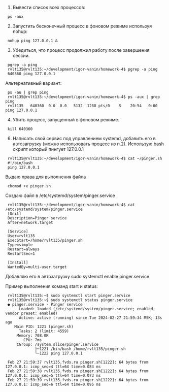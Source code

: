 1. Вывести список всех процессов:
```
 ps -aux
```

2. Запустить бесконечный процесс в фоновом режиме используя nohup:
```
 nohup ping 127.0.0.1 &
```

3. Убедиться, что процесс продолжил работу после завершения сессии.
```
 pgrep -a ping
 rvlt135@rvlt135:~/development/igor-vanin/homework-4$ pgrep -a ping
 640360 ping 127.0.0.1
```
Альтернативный вариант:
```
 ps -au | grep ping
 rvlt135@rvlt135:~/development/igor-vanin/homework-4$ ps -aux | grep ping
 rvlt135   640360  0.0  0.0   5132  1288 pts/0    S    20:54   0:00 ping 127.0.0.1
```
4. Убить процесс, запущенный в фоновом режиме.
```
 kill 640360
```

6. Написать свой сервис под управлением systemd, добавить его в автозагрузку (можно использовать процесс из п.2).
Использую bash скрипт который пингует 127.0.0.1
```
 rvlt135@rvlt135:~/development/igor-vanin/homework-4$ cat ~/pinger.sh 
 #!/bin/bash
 ping 127.0.0.1
```

Выдаю права для выполнения файла
```
 chomod +x pinger.sh
```

Создаю файл в /etc/systemd/system/pinger.service
```
 rvlt135@rvlt135:~/development/igor-vanin/homework-4$ cat /etc/systemd/system/pinger.service 
 [Unit]
 Description=Pinger service
 After=network.target

 [Service]
 User=rvlt135
 ExecStart=/home/rvlt135/pinger.sh
 Type=simple
 Restart=always
 RestartSec=1

 [Install]
 WantedBy=multi-user.target
```

Добавляю его в автозагрузку 
sudo systemctl enable pinger.service

Пример выполнения команд start и status:
```
 rvlt135@rvlt135:~$ sudo systemctl start pinger.service
 rvlt135@rvlt135:~$ sudo systemctl status pinger.service
 ● pinger.service - Pinger service
      Loaded: loaded (/etc/systemd/system/pinger.service; enabled; vendor preset: enabled)
      Active: active (running) since Tue 2024-02-27 21:59:34 MSK; 13s ago
    Main PID: 1221 (pinger.sh)
      Tasks: 2 (limit: 4559)
     Memory: 708.0K
        CPU: 7ms
     CGroup: /system.slice/pinger.service
             ├─1221 /bin/bash /home/rvlt135/pinger.sh
             └─1222 ping 127.0.0.1

 Feb 27 21:59:37 rvlt135.fvds.ru pinger.sh[1222]: 64 bytes from 127.0.0.1: icmp_seq=4 ttl=64 time=0.084 ms
 Feb 27 21:59:38 rvlt135.fvds.ru pinger.sh[1222]: 64 bytes from 127.0.0.1: icmp_seq=5 ttl=64 time=0.073 ms
 Feb 27 21:59:39 rvlt135.fvds.ru pinger.sh[1222]: 64 bytes from 127.0.0.1: icmp_seq=6 ttl=64 time=0.095 ms
```
